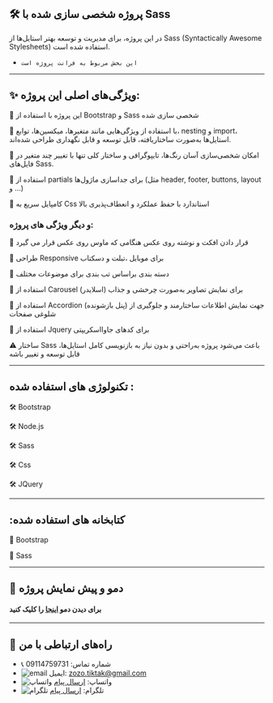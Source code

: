 ##  🛠️  پروژه شخصی سازی شده با Sass

در این پروژه، برای مدیریت و توسعه بهتر استایل‌ها از Sass (Syntactically Awesome Stylesheets) استفاده شده است.



- `این بخش مربوط به فرانت پروژه است
`

---




## ✨  ویژگی‌های اصلی این پروژه: 

💎 این پروژه با استفاده از   Bootstrap و Sass شخصی سازی شده

💎 با استفاده از ویژگی‌هایی مانند متغیرها، میکسین‌ها، توابع، nesting و import، استایل‌ها به‌صورت ساختار‌یافته، قابل توسعه و قابل نگهداری طراحی شده‌اند.

💎 امکان شخصی‌سازی آسان رنگ‌ها، تایپوگرافی و ساختار کلی تنها با تغییر چند متغیر در فایل‌های Sass.

💎 استفاده از partials برای جداسازی ماژول‌ها (مثل header, footer, buttons, layout و ...)

💎  کامپایل سریع به Css  استاندارد با حفظ عملکرد و انعطاف‌پذیری بالا

### و دیگر ویژگی های پروژه:
💎 قرار دادن افکت و نوشته روی عکس هنگامی که ماوس روی عکس قرار می گیرد

💎 طراحی Responsive  برای موبایل ،تبلت و دسکتاب

💎 دسته بندی براساس تب بندی برای موضوعات مختلف

💎 استفاده از Carousel (اسلایدر)
برای نمایش تصاویر به‌صورت چرخشی و جذاب

💎 استفاده از Accordion (پنل بازشونده)
جهت نمایش اطلاعات ساختارمند و جلوگیری از شلوغی صفحات

💎 استفاده از Jquery  برای کدهای جاوااسکریپتی


⚠️  ساختار  Sass باعث می‌شود پروژه به‌راحتی و بدون نیاز  به بازنویسی کامل استایل‌ها، قابل توسعه و تغییر باشه 


---

## تکنولوژی های استفاده شده :


🛠️ Bootstrap

🛠️ Node.js

🛠️ Sass

🛠️ Css

🛠️ JQuery

---

## :کتابخانه های استفاده شده


📘 Bootstrap

📘 Sass


---

## 📸 دمو و پیش نمایش پروژه
#### برای دیدن دمو [اینجا](https://project-sass-one.vercel.app/) را کلیک کنید

---


## 📢 راه‌های ارتباطی با من

- 📞 شماره تماس: 09114759731
- ![email](https://img.icons8.com/?size=20&id=P7UIlhbpWzZm&format=png&color=000000) ایمیل: zozo.tiktak@gmail.com
- ![واتساپ](https://img.icons8.com/color/24/whatsapp--v1.png) واتساپ:  [ارسال پیام](https://wa.me/989114759731)
- ![تلگرام](https://img.icons8.com/?size=25&id=EWzVSK2hyV9H&format=png&color=000000) تلگرام: [ارسال پیام](https://t.me/ZohreZamany)




